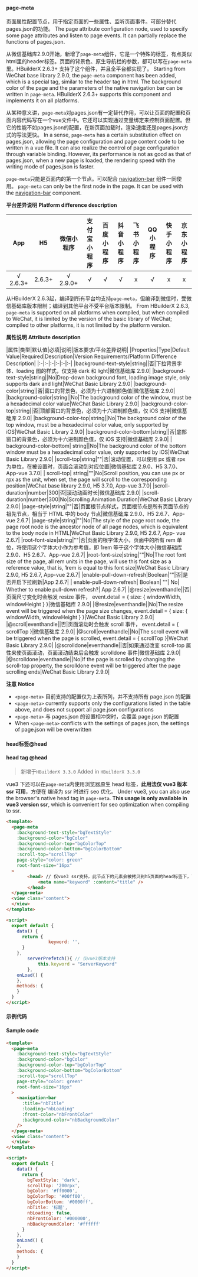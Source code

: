 #### page-meta

页面属性配置节点，用于指定页面的一些属性、监听页面事件。可部分替代pages.json的功能。
The page attribute configuration node, used to specify some page attributes and listen to page events. It can partially replace the functions of pages.json.

从微信基础库2.9.0开始，新增了`page-meta`组件，它是一个特殊的标签，有点类似html里的header标签。页面的背景色、原生导航栏的参数，都可以写在`page-meta`里。HBuilderX 2.6.3+ 支持了这个组件，并且全平台都实现了。
Starting from WeChat base library 2.9.0, the `page-meta` component has been added, which is a special tag, similar to the header tag in html. The background color of the page and the parameters of the native navigation bar can be written in `page-meta`. HBuilderX 2.6.3+ supports this component and implements it on all platforms.

从某种意义讲，`page-meta`对pages.json有一定替代作用，可以让页面的配置和页面内容代码写在一个vue文件中。它还可以实现通过变量绑定来控制页面配置。但它的性能不如pages.json的配置，在新页面加载时，渲染速度还是pages.json方式的写法更快。
In a sense, `page-meta` has a certain substitution effect on pages.json, allowing the page configuration and page content code to be written in a vue file. It can also realize the control of page configuration through variable binding. However, its performance is not as good as that of pages.json, when a new page is loaded, the rendering speed with the writing mode of pages.json is faster.

`page-meta`只能是页面内的第一个节点。可以配合 [navigation-bar](https://uniapp.dcloud.io/component/navigation-bar) 组件一同使用。
`page-meta` can only be the first node in the page. It can be used with the [navigation-bar](https://uniapp.dcloud.io/component/navigation-bar) component.

**平台差异说明**
**Platform difference description**

|App|H5|微信小程序|支付宝小程序|百度小程序|抖音小程序|飞书小程序|QQ小程序|快手小程序|京东小程序|
|:-:|:-:|:-:|:-:|:-:|:-:|:-:|:-:|:-:|:-:|
|√ 2.6.3+|2.6.3+|√ 2.9.0+|√|√|√|x|√|x|x|

从HBuilderX 2.6.3起，编译到所有平台均支持`page-meta`，但编译到微信时，受微信基础库版本限制；编译到其他平台不受平台版本限制。
From HBuilderX 2.6.3, `page-meta` is supported on all platforms when compiled, but when compiled to WeChat, it is limited by the version of the basic library of WeChat; compiled to other platforms, it is not limited by the platform version.

**属性说明**
**Attribute description**

|属性|类型|默认值|必填|说明|版本要求/平台差异说明|
|Properties|Type|Default Value|Required|Description|Version Requirements/Platform Difference Description|
|:-|:-|:-|:-|:-|:-|
|background-text-style|string||否|下拉背景字体、loading 图的样式，仅支持 dark 和 light|微信基础库 2.9.0|
|background-text-style|string||No|Drop-down background font, loading image style, only supports dark and light|WeChat Basic Library 2.9.0|
|background-color|string||否|窗口的背景色，必须为十六进制颜色值|微信基础库 2.9.0|
|background-color|string||No|The background color of the window, must be a hexadecimal color value|WeChat Basic Library 2.9.0|
|background-color-top|string||否|顶部窗口的背景色，必须为十六进制颜色值，仅 iOS 支持|微信基础库 2.9.0|
|background-color-top|string||No|The background color of the top window, must be a hexadecimal color value, only supported by iOS|WeChat Basic Library 2.9.0|
|background-color-bottom|string||否|底部窗口的背景色，必须为十六进制颜色值，仅 iOS 支持|微信基础库 2.9.0|
| background-color-bottom| string||No|The background color of the bottom window must be a hexadecimal color value, only supported by iOS|WeChat Basic Library 2.9.0|
|scroll-top|string|""|否|滚动位置，可以使用 px 或者 rpx 为单位，在被设置时，页面会滚动到对应位置|微信基础库 2.9.0、H5 3.7.0、App-vue 3.7.0|
| scroll-top| string|""|No|Scroll position, you can use px or rpx as the unit, when set, the page will scroll to the corresponding position|WeChat base library 2.9.0, H5 3.7.0, App-vue 3.7.0|
|scroll-duration|number|300|否|滚动动画时长|微信基础库 2.9.0|
|scroll-duration|number|300|No|Scrolling Animation Duration|WeChat Basic Library 2.9.0|
|page-style|string|""|否|页面根节点样式，页面根节点是所有页面节点的祖先节点，相当于 HTML 中的 body 节点|微信基础库 2.9.0、H5 2.6.7、App-vue 2.6.7|
|page-style|string|""|No|The style of the page root node, the page root node is the ancestor node of all page nodes, which is equivalent to the body node in HTML|WeChat Basic Library 2.9.0, H5 2.6.7, App- vue 2.6.7|
|root-font-size|string|""|否|页面的根字体大小，页面中的所有 rem 单位，将使用这个字体大小作为参考值，即 1rem 等于这个字体大小|微信基础库 2.9.0、H5 2.6.7、App-vue 2.6.7|
|root-font-size|string|""|No|The root font size of the page, all rem units in the page, will use this font size as a reference value, that is, 1rem is equal to this font size|WeChat Basic Library 2.9.0, H5 2.6.7, App-vue 2.6.7|
|enable-pull-down-refresh|Boolean|""|否|是否开启下拉刷新|App 2.6.7|
| enable-pull-down-refresh| Boolean| ""| No| Whether to enable pull-down refresh?| App 2.6.7|
|@resize|eventhandle||否|页面尺寸变化时会触发 resize 事件， event.detail = { size: { windowWidth, windowHeight } }|微信基础库 2.9.0|
|@resize|eventhandle||No|The resize event will be triggered when the page size changes, event.detail = { size: { windowWidth, windowHeight } }|WeChat Basic Library 2.9.0|
|@scroll|eventhandle||否|页面滚动时会触发 scroll 事件， event.detail = { scrollTop }|微信基础库 2.9.0|
|@scroll|eventhandle||No|The scroll event will be triggered when the page is scrolled, event.detail = { scrollTop }|WeChat Basic Library 2.9.0|
|@scrolldone|eventhandle||否|如果通过改变 scroll-top 属性来使页面滚动，页面滚动结束后会触发 scrolldone 事件|微信基础库 2.9.0|
|@scrolldone|eventhandle||No|If the page is scrolled by changing the scroll-top property, the scrolldone event will be triggered after the page scrolling ends|WeChat Basic Library 2.9.0|


**注意**
**Notice**
- `<page-meta>` 目前支持的配置仅为上表所列，并不支持所有 page.json 的配置
- `<page-meta>` currently supports only the configurations listed in the table above, and does not support all page.json configurations
- `<page-meta>` 与 pages.json 的设置相冲突时，会覆盖 page.json 的配置
- When `<page-meta>` conflicts with the settings of pages.json, the settings of page.json will be overwritten

#### head标签@head
#### head tag @head

> 新增于`HBuilderX 3.3.0`
> Added in `HBuilderX 3.3.0`

vue3 下还可以在`page-meta`内使用浏览器原生 head 标签，**此用法仅 vue3 版本 ssr 可用**，方便在 编译为 ssr 时进行 seo 优化。
Under vue3, you can also use the browser's native head tag in `page-meta`. **This usage is only available in vue3 version ssr**, which is convenient for seo optimization when compiling to ssr.

```html
<template>
  <page-meta
    :background-text-style="bgTextStyle"
    :background-color="bgColor"
    :background-color-top="bgColorTop"
    :background-color-bottom="bgColorBottom"
    :scroll-top="scrollTop"
    page-style="color: green"
    root-font-size="16px"
  >
		<head> // 仅vue3 ssr支持，此节点下的元素会被拷贝到h5页面的head标签下，可以利用此特性进行seo优化
			<meta name="keyword" :content="title" />
		</head>
  </page-meta>
  <view class="content">
  </view>
</template>

<script>
  export default {
    data() {
      return {
				keyword: '',
      }
    },
		serverPrefetch(){ // 仅vue3版本支持
			this.keyword = "ServerKeyword"
		},
    onLoad() {
    },
    methods: {
    }
  }
</script>
```


#### 示例代码
#### Sample code

```html
<template>
  <page-meta
    :background-text-style="bgTextStyle"
    :background-color="bgColor"
    :background-color-top="bgColorTop"
    :background-color-bottom="bgColorBottom"
    :scroll-top="scrollTop"
    page-style="color: green"
    root-font-size="16px"
  >
    <navigation-bar
      :title="nbTitle"
      :loading="nbLoading"
      :front-color="nbFrontColor"
      :background-color="nbBackgroundColor"
    />
  </page-meta>
  <view class="content">
  </view>
</template>

<script>
  export default {
    data() {
      return {
        bgTextStyle: 'dark',
        scrollTop: '200rpx',
        bgColor: '#ff0000',
        bgColorTop: '#00ff00',
        bgColorBottom: '#0000ff',
        nbTitle: '标题',
        nbLoading: false,
        nbFrontColor: '#000000',
        nbBackgroundColor: '#ffffff'
      }
    },
    onLoad() {
    },
    methods: {
    }
  }
</script>
```
